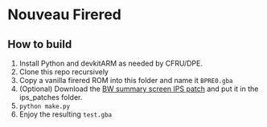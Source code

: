 # Nouveau Firered

## How to build

1. Install Python and devkitARM as needed by CFRU/DPE.
2. Clone this repo recursively
3. Copy a vanilla firered ROM into this folder and name it `BPRE0.gba`
4. (Optional) Download the [BW summary screen IPS
   patch](https://www.pokecommunity.com/showthread.php?t=399121) and put it in the
   ips_patches folder.
4. `python make.py`
5. Enjoy the resulting `test.gba`
